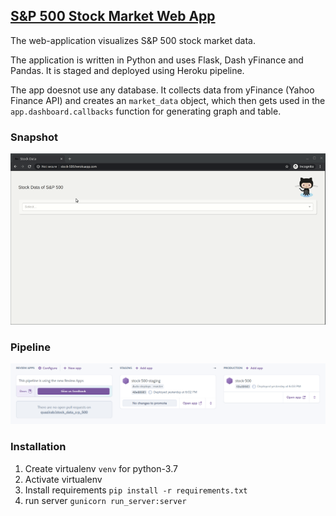 
## [S&P 500 Stock Market Web App](https://stock-500.herokuapp.com/)

The web-application visualizes S&P 500 stock market data. 

The application is written in Python and uses Flask, Dash yFinance and Pandas. It is staged and deployed using Heroku pipeline. 

The app doesnot use any database. It collects data from yFinance (Yahoo Finance API) and creates an `market_data` object, which then gets used in the `app.dashboard.callbacks` function for generating graph and table. 

### Snapshot
![snapshot1](snapshot/snap1.gif?raw=true "Snapshot 1")

### Pipeline
![pipeline](snapshot/pipeline1.png?raw=true "Heroku Pipeline")

### Installation
1. Create virtualenv `venv` for python-3.7
1. Activate virtualenv
1. Install requirements ```pip install -r requirements.txt```
1. run server ```gunicorn run_server:server```


